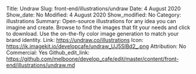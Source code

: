 Title: Undraw
Slug: front-end/illustrations/undraw
Date: 4 August 2020
Show_date: No
Modified: 4 August 2020
Show_modified: No
Category: illustrations
Summary: Open-source illustrations for any idea you can imagine and create. Browse to find the images that fit your needs and click to download. Use the on-the-fly color image generation to match your brand identity.
Link: https://undraw.co/illustrations
Icon: https://ik.imagekit.io/developcafe/undraw_UJ5SIBd2_.png
Attribution: No
Commercial: Yes
Github_edit_link: https://github.com/melboone/develop_cafe/edit/master/content/front-end/illustrations/undraw.md